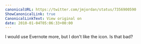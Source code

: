 ```yaml
---
canonicalURL: https://twitter.com/jmjordan/status/7356900590
ShowCanonicalLink: true
CanonicalLinkText: View original on
date: 2010-01-04T05:06:33+00:00
---
```

I would use Evernote more, but I don't like the icon. Is that bad?